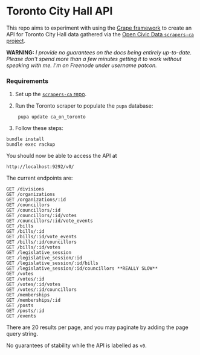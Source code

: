 # Toronto City Hall API

This repo aims to experiment with using the [Grape framework](https://github.com/ruby-grape/grape) to create an
API for Toronto City Hall data gathered via the [Open Civic Data
`scrapers-ca` project](http://github.com/opencivicdata/scrapers-ca).

**WARNING:** *I provide no guarantees on the docs being entirely
up-to-date. Please don't spend more than a few minutes getting it to
work without speaking with me. I'm on Freenode under username patcon.*

### Requirements

1. Set up the [`scrapers-ca`
   repo](https://github.com/opencivicdata/scrapers-ca#usage).

2. Run the Toronto scraper to populate the `pupa` database:

        pupa update ca_on_toronto

3. Follow these steps:

```
bundle install
bundle exec rackup
```

You should now be able to access the API at

    http://localhost:9292/v0/

The current endpoints are:

```
GET /divisions
GET /organizations
GET /organizations/:id
GET /councillors
GET /councillors/:id
GET /councillors/:id/votes
GET /councillors/:id/vote_events
GET /bills
GET /bills/:id
GET /bills/:id/vote_events
GET /bills/:id/councillors
GET /bills/:id/votes
GET /legislative_session
GET /legislative_session/:id
GET /legislative_session/:id/bills
GET /legislative_session/:id/councillors **REALLY SLOW**
GET /votes
GET /votes/:id
GET /votes/:id/votes
GET /votes/:id/councillors
GET /memberships
GET /memberships/:id
GET /posts
GET /posts/:id
GET /events
```

There are 20 results per page, and you may paginate by adding the page
query string.

No guarantees of stability while the API is labelled as `v0`.
